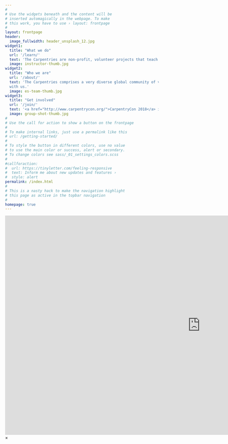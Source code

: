 ```yaml
---
#
# Use the widgets beneath and the content will be
# inserted automagically in the webpage. To make
# this work, you have to use › layout: frontpage
#
layout: frontpage
header:
  image_fullwidth: header_unsplash_12.jpg
widget1:
  title: "What we do"
  url: '/learn/'
  text: 'The Carpentries are non-profit, volunteer projects that teach foundational computational and data science skills to researchers worldwide. Software and Data Carpentry workshops are based on our lessons, and Instructors and learners must follow our <a href="http://docs.carpentries.org/topic_folders/policies/code-of-conduct.html/">Code of Conduct</a>'
  image: instructor-thumb.jpg
widget2:
  title: "Who we are"
  url: '/about/'
  text: 'The Carpentries comprises a very diverse global community of volunteer Instructors, helpers, Trainers, Lesson Maintainers, champions, member organizations, supporters and <a href="/team/">staff</a>. We provide <a href="/join/">many ways</a> for you to engage
  with us.'
  image: es-team-thumb.jpg
widget3:
  title: "Get involved"
  url: '/join/'
  text: '<a href="http://www.carpentrycon.org/">CarpentryCon 2018</a> in Dublin will be this year's major community-building and networking event. <a href="https://www.eventbrite.com/e/carpentrycon-2018-tickets-42447719271">Join us there</a>. Find information about other events such as workshops, meetups, and discussions from our <a href="https://software-carpentry.org/join/">community calendar</a>, or from our newsletter, <a href="http://eepurl.com/cfODMH"><em>Carpentry Clippings</em></a>. You can follow us on <a href="https://twitter.com/thecarpentries/">Twitter</a>, <a href="https://www.facebook.com/carpentries">Facebook</a>, or <a href="https://swc-slack-invite.herokuapp.com/">Slack</a>.'
  image: group-shot-thumb.jpg
#
# Use the call for action to show a button on the frontpage
#
# To make internal links, just use a permalink like this
# url: /getting-started/
#
# To style the button in different colors, use no value
# to use the main color or success, alert or secondary.
# To change colors see sass/_01_settings_colors.scss
#
#callforaction:
#  url: https://tinyletter.com/feeling-responsive
#  text: Inform me about new updates and features ›
#  style: alert
permalink: /index.html
#
# This is a nasty hack to make the navigation highlight
# this page as active in the topbar navigation
#
homepage: true
---
```


<div id="videoModal" class="reveal-modal large" data-reveal="">
  <div class="flex-video widescreen vimeo" style="display: block;">
    <iframe width="1280" height="720" src="https://www.youtube.com/embed/3b5zCFSmVvU" frameborder="0" allowfullscreen></iframe>
  </div>
  <a class="close-reveal-modal">&#215;</a>
</div>
